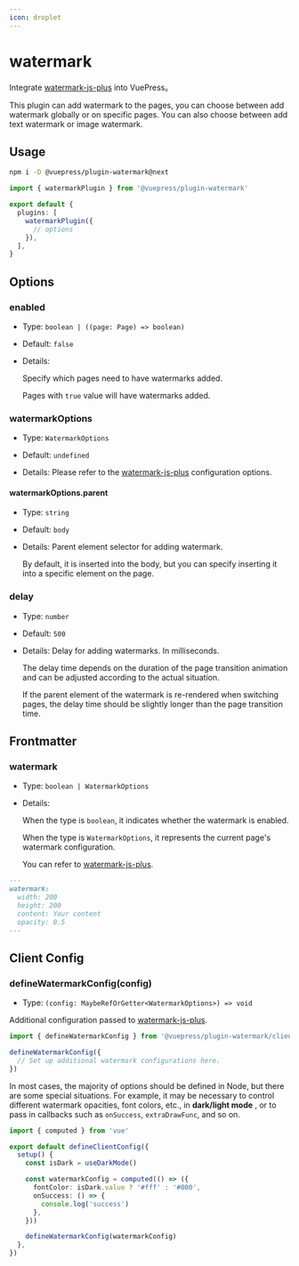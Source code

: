```yaml
---
icon: droplet
---
```


# watermark

<NpmBadge package="@vuepress/plugin-watermark" />

Integrate [watermark-js-plus](https://github.com/zhensherlock/watermark-js-plus) into VuePress。

This plugin can add watermark to the pages, you can choose between add watermark globally or on specific pages. You can also choose between add text watermark or image watermark.

## Usage

```sh
npm i -D @vuepress/plugin-watermark@next
```

```ts
import { watermarkPlugin } from '@vuepress/plugin-watermark'

export default {
  plugins: [
    watermarkPlugin({
      // options
    }),
  ],
}
```

## Options

### enabled

- Type: `boolean | ((page: Page) => boolean)`

- Default: `false`

- Details:

  Specify which pages need to have watermarks added.

  Pages with `true` value will have watermarks added.

### watermarkOptions

- Type: `WatermarkOptions`

- Default: `undefined`

- Details: Please refer to the [watermark-js-plus](https://zhensherlock.github.io/watermark-js-plus/zh/config/) configuration options.

#### watermarkOptions.parent

- Type: `string`

- Default: `body`

- Details: Parent element selector for adding watermark.

  By default, it is inserted into the body, but you can specify inserting it into a specific element on the page.

### delay

- Type: `number`

- Default: `500`

- Details: Delay for adding watermarks. In milliseconds.

  The delay time depends on the duration of the page transition animation and can be adjusted according to the actual situation.

  If the parent element of the watermark is re-rendered when switching pages, the delay time should be slightly longer than the page transition time.

## Frontmatter

### watermark

- Type: `boolean | WatermarkOptions`

- Details:

  When the type is `boolean`, it indicates whether the watermark is enabled.

  When the type is `WatermarkOptions`, it represents the current page's watermark configuration.

  You can refer to [watermark-js-plus](https://zhensherlock.github.io/watermark-js-plus/zh/config/).

```md
---
watermark:
  width: 200
  height: 200
  content: Your content
  opacity: 0.5
---
```

## Client Config

### defineWatermarkConfig(config)

- Type: `(config: MaybeRefOrGetter<WatermarkOptions>) => void`

Additional configuration passed to [watermark-js-plus](https://zhensherlock.github.io/watermark-js-plus/en/config/).

```ts
import { defineWatermarkConfig } from '@vuepress/plugin-watermark/client'

defineWatermarkConfig({
  // Set up additional watermark configurations here.
})
```

In most cases, the majority of options should be defined in Node,
but there are some special situations. For example,
it may be necessary to control different watermark opacities, font colors,
etc., in **dark/light mode** , or to pass in callbacks such as `onSuccess`, `extraDrawFunc`, and so on.

```ts
import { computed } from 'vue'

export default defineClientConfig({
  setup() {
    const isDark = useDarkMode()

    const watermarkConfig = computed(() => ({
      fontColor: isDark.value ? '#fff' : '#000',
      onSuccess: () => {
        console.log('success')
      },
    }))

    defineWatermarkConfig(watermarkConfig)
  },
})
```
